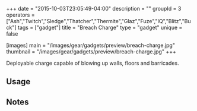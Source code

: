 +++
date = "2015-10-03T23:05:49-04:00"
description = ""
groupId = 3
operators = ["Ash","Twitch","Sledge","Thatcher","Thermite","Glaz","Fuze","IQ","Blitz","Buck"]
tags = ["gadget"]
title = "Breach Charge"
type = "gadget"
unique = false

[images]
  main = "/images/gear/gadgets/preview/breach-charge.jpg"
  thumbnail = "/images/gear/gadgets/preview/breach-charge.jpg"
+++

Deployable charge capable of blowing up walls, floors and barricades.

## Usage

## Notes
